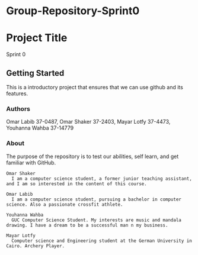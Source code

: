 # Group-Repository-Sprint0




# Project Title

Sprint 0

## Getting Started

This is a introductory project that ensures that we can use github and its features.

### Authors

Omar Labib 37-0487, Omar Shaker 37-2403, Mayar Lotfy 37-4473, Youhanna Wahba 37-14779

### About

The purpose of the repository is to test our abilities, self learn, and get familiar with GitHub.

```
Omar Shaker
  I am a computer science student, a former junior teaching assistant, and I am so interested in the content of this course.
```

```
Omar Labib
  I am a computer science student, pursuing a bachelor in computer science. Also a passionate crossfit athlete. 
```

```
Youhanna Wahba
  GUC Computer Science Student. My interests are music and mandala drawing. I have a dream to be a successful man n my business.
```

```
Mayar Lotfy
  Computer science and Engineering student at the German University in Cairo. Archery Player.
```





